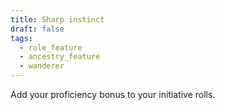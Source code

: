 ```yaml
---
title: Sharp instinct
draft: false
tags:
  - role_feature
  - ancestry_feature
  - wanderer
---
```

Add your proficiency bonus to your initiative rolls.